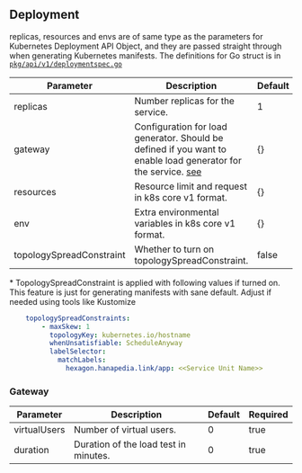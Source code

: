 ## Deployment
replicas, resources and envs are of same type as the parameters for Kubernetes Deployment API Object, and they are passed straight through when generating Kubernetes manifests.
The definitions for Go struct is in [`pkg/api/v1/deploymentspec.go`](../../../pkg/api/v1/deploymentspec.go)

| Parameter     | Description                                   | Default     | Required    |
|---------------|-----------------------------------------------|-------------|-------------|
| replicas      | Number replicas for the service.              | 1           | false       |
| gateway       | Configuration for load generator. Should be defined if you want to enable load generator for the service. [see](#gateway) | {} | false |
| resources     | Resource limit and request in k8s core v1 format.    | {}      | false    |
| env           | Extra environmental variables in k8s core v1 format. | {}      | false    |
| topologySpreadConstraint | Whether to turn on topologySpreadConstraint. | false      | false    |

\* TopologySpreadConstraint is applied with following values if turned on.
This feature is just for generating manifests with sane default. Adjust if needed using tools like Kustomize
```yaml
    topologySpreadConstraints:
        - maxSkew: 1
          topologyKey: kubernetes.io/hostname
          whenUnsatisfiable: ScheduleAnyway
          labelSelector:
            matchLabels:
              hexagon.hanapedia.link/app: <<Service Unit Name>>
```

### Gateway
| Parameter     | Description                           | Default     | Required    |
|---------------|---------------------------------------|-------------|-------------|
| virtualUsers | Number of virtual users.               | 0           | true        |
| duration     | Duration of the load test in minutes.  | 0           | true        |
